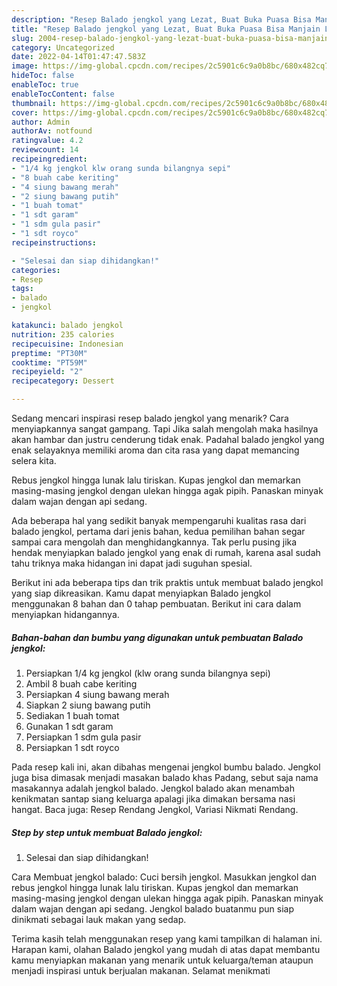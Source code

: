 ```yaml
---
description: "Resep Balado jengkol yang Lezat, Buat Buka Puasa Bisa Manjain Lidah"
title: "Resep Balado jengkol yang Lezat, Buat Buka Puasa Bisa Manjain Lidah"
slug: 2004-resep-balado-jengkol-yang-lezat-buat-buka-puasa-bisa-manjain-lidah
category: Uncategorized
date: 2022-04-14T01:47:47.583Z
image: https://img-global.cpcdn.com/recipes/2c5901c6c9a0b8bc/680x482cq70/balado-jengkol-foto-resep-utama.jpg
hideToc: false
enableToc: true
enableTocContent: false
thumbnail: https://img-global.cpcdn.com/recipes/2c5901c6c9a0b8bc/680x482cq70/balado-jengkol-foto-resep-utama.jpg
cover: https://img-global.cpcdn.com/recipes/2c5901c6c9a0b8bc/680x482cq70/balado-jengkol-foto-resep-utama.jpg
author: Admin
authorAv: notfound
ratingvalue: 4.2
reviewcount: 14
recipeingredient:
- "1/4 kg jengkol klw orang sunda bilangnya sepi"
- "8 buah cabe keriting"
- "4 siung bawang merah"
- "2 siung bawang putih"
- "1 buah tomat"
- "1 sdt garam"
- "1 sdm gula pasir"
- "1 sdt royco"
recipeinstructions:

- "Selesai dan siap dihidangkan!"
categories:
- Resep
tags:
- balado
- jengkol

katakunci: balado jengkol 
nutrition: 235 calories
recipecuisine: Indonesian
preptime: "PT30M"
cooktime: "PT59M"
recipeyield: "2"
recipecategory: Dessert

---
```



Sedang mencari inspirasi resep balado jengkol yang menarik? Cara menyiapkannya sangat gampang. Tapi Jika salah mengolah maka hasilnya akan hambar dan justru cenderung tidak enak. Padahal balado jengkol yang enak selayaknya memiliki aroma dan cita rasa yang dapat memancing selera kita.


Rebus jengkol hingga lunak lalu tiriskan. Kupas jengkol dan memarkan masing-masing jengkol dengan ulekan hingga agak pipih. Panaskan minyak dalam wajan dengan api sedang.

Ada beberapa hal yang sedikit banyak mempengaruhi kualitas rasa dari balado jengkol, pertama dari jenis bahan, kedua pemilihan bahan segar sampai cara mengolah dan menghidangkannya. Tak perlu pusing jika hendak menyiapkan balado jengkol yang enak di rumah, karena asal sudah tahu triknya maka hidangan ini dapat jadi suguhan spesial.


Berikut ini ada beberapa tips dan trik praktis untuk membuat balado jengkol yang siap dikreasikan. Kamu dapat menyiapkan Balado jengkol menggunakan 8 bahan dan 0 tahap pembuatan. Berikut ini cara dalam menyiapkan hidangannya.

<!--inarticleads1-->

##### Bahan-bahan dan bumbu yang digunakan untuk pembuatan Balado jengkol:

1. Persiapkan 1/4 kg jengkol (klw orang sunda bilangnya sepi)
1. Ambil 8 buah cabe keriting
1. Persiapkan 4 siung bawang merah
1. Siapkan 2 siung bawang putih
1. Sediakan 1 buah tomat
1. Gunakan 1 sdt garam
1. Persiapkan 1 sdm gula pasir
1. Persiapkan 1 sdt royco


Pada resep kali ini, akan dibahas mengenai jengkol bumbu balado. Jengkol juga bisa dimasak menjadi masakan balado khas Padang, sebut saja nama masakannya adalah jengkol balado. Jengkol balado akan menambah kenikmatan santap siang keluarga apalagi jika dimakan bersama nasi hangat. Baca juga: Resep Rendang Jengkol, Variasi Nikmati Rendang. 

<!--inarticleads2-->

##### Step by step untuk membuat Balado jengkol:


1. Selesai dan siap dihidangkan!

Cara Membuat jengkol balado: Cuci bersih jengkol. Masukkan jengkol dan rebus jengkol hingga lunak lalu tiriskan. Kupas jengkol dan memarkan masing-masing jengkol dengan ulekan hingga agak pipih. Panaskan minyak dalam wajan dengan api sedang. Jengkol balado buatanmu pun siap dinikmati sebagai lauk makan yang sedap. 

Terima kasih telah menggunakan resep yang kami tampilkan di halaman ini. Harapan kami, olahan Balado jengkol yang mudah di atas dapat membantu kamu menyiapkan makanan yang menarik untuk keluarga/teman ataupun menjadi inspirasi untuk berjualan makanan. Selamat menikmati
